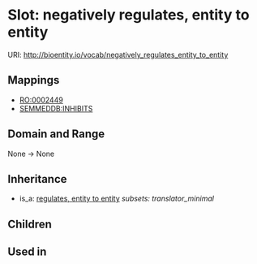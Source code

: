 # Slot: negatively regulates, entity to entity




URI: http://bioentity.io/vocab/negatively_regulates_entity_to_entity
## Mappings

 * [RO:0002449](http://purl.obolibrary.org/obo/RO_0002449)
 * [SEMMEDDB:INHIBITS](http://purl.obolibrary.org/obo/SEMMEDDB_INHIBITS)
## Domain and Range

None -> None
## Inheritance

 *  is_a: [regulates, entity to entity](regulates_entity_to_entity.md) *subsets: translator_minimal*
## Children

## Used in

